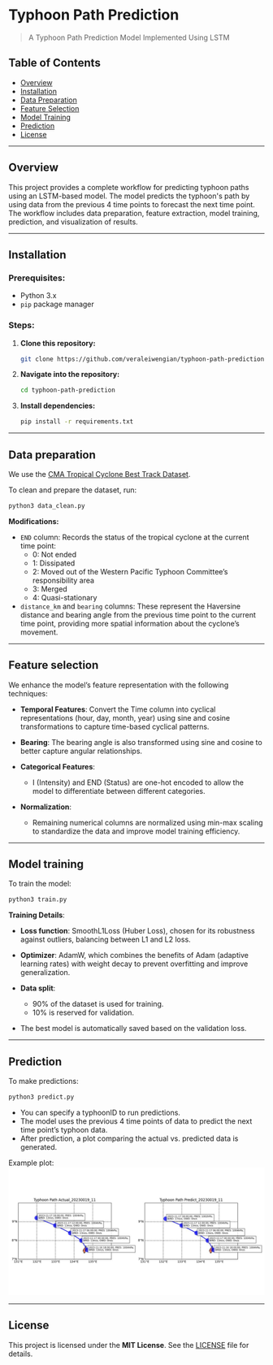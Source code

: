 # Typhoon Path Prediction

> A Typhoon Path Prediction Model Implemented Using LSTM

## Table of Contents

- [Overview](#overview)
- [Installation](#installation)
- [Data Preparation](#data-preparation)
- [Feature Selection](#feature-selection)
- [Model Training](#model-training)
- [Prediction](#prediction)
- [License](#license)

---

## Overview

This project provides a complete workflow for predicting typhoon paths using an LSTM-based model. The model predicts the typhoon's path by using data from the previous 4 time points to forecast the next time point. The workflow includes data preparation, feature extraction, model training, prediction, and visualization of results.

---

## Installation

### Prerequisites:
- Python 3.x
- `pip` package manager

### Steps:

1. **Clone this repository:**
   ```bash
   git clone https://github.com/veraleiwengian/typhoon-path-prediction.git
   ```

2. **Navigate into the repository:**
   ```bash
   cd typhoon-path-prediction
   ```

3. **Install dependencies:**
   ```bash
   pip install -r requirements.txt
   ```

---

## Data preparation

We use the [CMA Tropical Cyclone Best Track Dataset](https://tcdata.typhoon.org.cn/en/zjljsjj.html).

To clean and prepare the dataset, run:
   ```bash
   python3 data_clean.py
   ```

**Modifications:**

- `END` column: Records the status of the tropical cyclone at the current time point:
    - 0: Not ended
    - 1: Dissipated
    - 2: Moved out of the Western Pacific Typhoon Committee’s responsibility area
    - 3: Merged
    - 4: Quasi-stationary
- `distance_km` and `bearing` columns: These represent the Haversine distance and bearing angle from the previous time point to the current time point, providing more spatial information about the cyclone’s movement.

---

## Feature selection

We enhance the model’s feature representation with the following techniques:

- **Temporal Features**: Convert the Time column into cyclical representations (hour, day, month, year) using sine and cosine transformations to capture time-based cyclical patterns.

- **Bearing**: The bearing angle is also transformed using sine and cosine to better capture angular relationships.

- **Categorical Features**:
    - I (Intensity) and END (Status) are one-hot encoded to allow the model to differentiate between different categories.

- **Normalization**:
    - Remaining numerical columns are normalized using min-max scaling to standardize the data and improve model training efficiency.

---

## Model training

To train the model:
   ```bash
   python3 train.py
   ```


**Training Details**:

- **Loss function**: SmoothL1Loss (Huber Loss), chosen for its robustness against outliers, balancing between L1 and L2 loss.

- **Optimizer**: AdamW, which combines the benefits of Adam (adaptive learning rates) with weight decay to prevent overfitting and improve generalization.

- **Data split**:
    - 90% of the dataset is used for training.
    - 10% is reserved for validation.

- The best model is automatically saved based on the validation loss.

---

## Prediction

To make predictions:
   ```bash
   python3 predict.py
   ```

- You can specify a typhoonID to run predictions.
- The model uses the previous 4 time points of data to predict the next time point’s typhoon data.
- After prediction, a plot comparing the actual vs. predicted data is generated.

Example plot:
![comparison plot](./result/plot_20230019_11.jpg)

---

## License

This project is licensed under the **MIT License**. See the [LICENSE](https://github.com/veraleiwengian/Typhoon-Path-Prediction/blob/main/LICENSE) file for details.